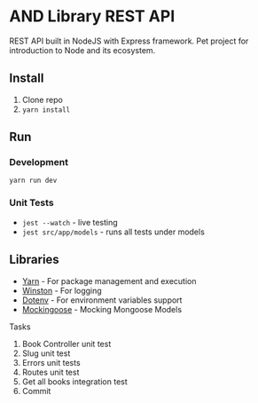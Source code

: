 # AND Library REST API

REST API built in NodeJS with Express framework.
Pet project for introduction to Node and its ecosystem.

## Install

1. Clone repo
2. `yarn install`

## Run
### Development

`yarn run dev`

### Unit Tests

* `jest --watch` - live testing
* `jest src/app/models` - runs all tests under models 

## Libraries

* <a href="https://yarnpkg.com/en/">Yarn</a> - For package management and execution
* <a href="https://www.npmjs.com/package/winston">Winston</a> - For logging
* <a href="https://www.npmjs.com/package/dotenv">Dotenv</a> - For environment variables support
* <a href="https://github.com/alonronin/mockingoose">Mockingoose</a> - Mocking Mongoose Models



Tasks

1. Book Controller unit test
2. Slug unit test
3. Errors unit tests
4. Routes unit test
5. Get all books integration test
6. Commit

